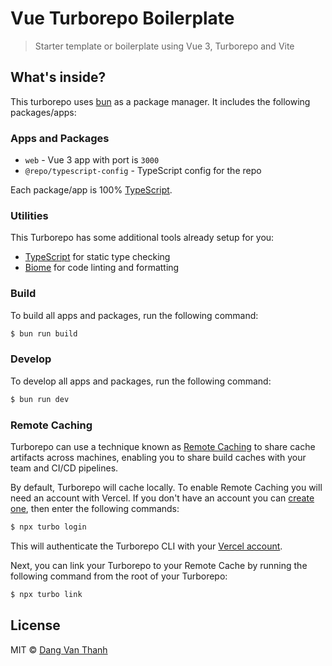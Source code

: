 # Vue Turborepo Boilerplate

> Starter template or boilerplate using Vue 3, Turborepo and Vite 

## What's inside?

This turborepo uses [bun](https://bun.sh) as a package manager. It includes the following packages/apps:

### Apps and Packages

- `web` - Vue 3 app with port is `3000`
- `@repo/typescript-config` - TypeScript config for the repo

Each package/app is 100% [TypeScript](https://www.typescriptlang.org/).

### Utilities

This Turborepo has some additional tools already setup for you:

- [TypeScript](https://www.typescriptlang.org/) for static type checking
- [Biome](https://biomejs.dev) for code linting and formatting

### Build

To build all apps and packages, run the following command:

```bash
$ bun run build
````

### Develop

To develop all apps and packages, run the following command:

```bash
$ bun run dev
````

### Remote Caching

Turborepo can use a technique known as [Remote Caching](https://turbo.build/repo/docs/core-concepts/remote-caching) to share cache artifacts across machines, enabling you to
 share build caches with your team and CI/CD pipelines.

By default, Turborepo will cache locally. To enable Remote Caching you will need an account with Vercel. If you don't have an account you can [create one](https://vercel.com/signup), then enter the following commands:

```bash
$ npx turbo login
````

This will authenticate the Turborepo CLI with your [Vercel account](https://vercel.com/docs/concepts/personal-accounts/overview).

Next, you can link your Turborepo to your Remote Cache by running the following command from the root of your Turborepo:

```bash
$ npx turbo link
````

## License

MIT © [Dang Van Thanh](https://dangthanh.org)
